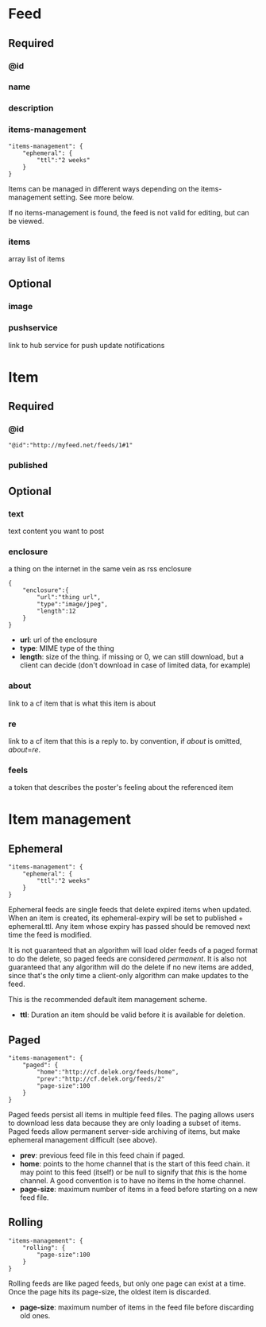 # Feed
## Required
### @id
### name
### description
### items-management

```
"items-management": {
    "ephemeral": {
        "ttl":"2 weeks"
    }
}
```
Items can be managed in different ways depending on the items-management setting. See more below.

If no items-management is found, the feed is not valid for editing, but can be viewed.

### items
array list of items

## Optional
### image
### pushservice

link to hub service for push update notifications

# Item
## Required
### @id

```
"@id":"http://myfeed.net/feeds/1#1"
```
### published
## Optional
### text

text content you want to post

### enclosure
a thing on the internet in the same vein as rss enclosure
```
{
    "enclosure":{
        "url":"thing url",
        "type":"image/jpeg",
        "length":12
    }
}
```
- **url**: url of the enclosure
- **type**: MIME type of the thing
- **length**: size of the thing. if missing or 0, we can still download, but a client can decide (don't download in case of limited data, for example) 

### about

link to a cf item that is what this item is about

### re

link to a cf item that this is a reply to. by convention, if *about* is omitted, *about*=*re*.

### feels

a token that describes the poster's feeling about the referenced item

# Item management
## Ephemeral
```
"items-management": {
    "ephemeral": {
        "ttl":"2 weeks"
    }
}
```
Ephemeral feeds are single feeds that delete expired items when updated.
When an item is created, its ephemeral-expiry will be set to published + ephemeral.ttl. 
Any item whose expiry has passed should be removed next time the feed is modified.

It is not guaranteed that an algorithm will load older feeds of a paged format to do the delete, so paged feeds are considered *permanent*. 
It is also not guaranteed that any algorithm will do the delete if no new items are added, since that's the only time a client-only algorithm can make updates to the feed.

This is the recommended default item management scheme.

- **ttl**: Duration an item should be valid before it is available for deletion.
  
## Paged
```
"items-management": {
    "paged": {
        "home":"http://cf.delek.org/feeds/home",
        "prev":"http://cf.delek.org/feeds/2"
        "page-size":100
    }
}
```
Paged feeds persist all items in multiple feed files. 
The paging allows users to download less data because they are only loading a subset of items.
Paged feeds allow permanent server-side archiving of items, but make ephemeral management difficult (see above).

- **prev**: previous feed file in this feed chain if paged.
- **home**: points to the home channel that is the start of this feed chain. 
it may point to this feed (itself) or be null to signify that *this* is the home channel. A good convention is to have no items in the home channel. 
- **page-size**: maximum number of items in a feed before starting on a new feed file.

## Rolling
```
"items-management": {
    "rolling": {
        "page-size":100
    }
}
```
Rolling feeds are like paged feeds, but only one page can exist at a time.
Once the page hits its page-size, the oldest item is discarded.
- **page-size**: maximum number of items in the feed file before discarding old ones.
